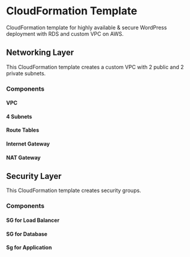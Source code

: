 # CloudFormation Template
CloudFormation template for highly available & secure WordPress deployment with RDS and custom VPC on AWS.
## Networking Layer
This CloudFormation template creates a custom VPC with 2 public and 2 private subnets.
### Components
#### VPC
#### 4 Subnets
#### Route Tables
#### Internet Gateway
#### NAT Gateway
## Security Layer
This CloudFormation template creates security groups.
### Components
#### SG for Load Balancer
#### SG for Database
#### Sg for Application
